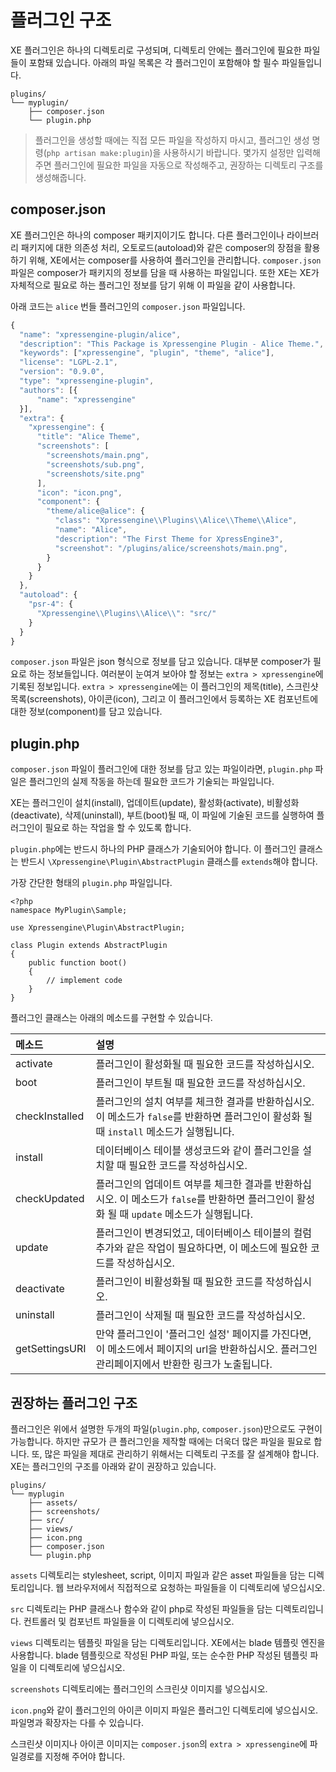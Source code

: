 # 플러그인 구조

XE 플러그인은 하나의 디렉토리로 구성되며, 디렉토리 안에는 플러그인에 필요한 파일들이 포함돼 있습니다. 아래의 파일 목록은 각 플러그인이 포함해야 할 필수 파일들입니다.

```text
plugins/
└── myplugin/
    ├── composer.json
    └── plugin.php
```

> 플러그인을 생성할 때에는 직접 모든 파일을 작성하지 마시고, 플러그인 생성 명령\(`php artisan make:plugin`\)을 사용하시기 바랍니다. 몇가지 설정만 입력해주면 플러그인에 필요한 파일을 자동으로 작성해주고, 권장하는 디렉토리 구조를 생성해줍니다.

## composer.json

XE 플러그인은 하나의 composer 패키지이기도 합니다. 다른 플러그인이나 라이브러리 패키지에 대한 의존성 처리, 오토로드\(autoload\)와 같은 composer의 장점을 활용하기 위해, XE에서는 composer를 사용하여 플러그인을 관리합니다. `composer.json` 파일은 composer가 패키지의 정보를 담을 때 사용하는 파일입니다. 또한 XE는 XE가 자체적으로 필요로 하는 플러그인 정보를 담기 위해 이 파일을 같이 사용합니다.

아래 코드는 `alice` 번들 플러그인의 `composer.json` 파일입니다.

```javascript
{
  "name": "xpressengine-plugin/alice",
  "description": "This Package is Xpressengine Plugin - Alice Theme.",
  "keywords": ["xpressengine", "plugin", "theme", "alice"],
  "license": "LGPL-2.1",
  "version": "0.9.0",
  "type": "xpressengine-plugin",
  "authors": [{
      "name": "xpressengine"
  }],
  "extra": {
    "xpressengine": {
      "title": "Alice Theme",
      "screenshots": [
        "screenshots/main.png",
        "screenshots/sub.png",
        "screenshots/site.png"
      ],
      "icon": "icon.png",
      "component": {
        "theme/alice@alice": {
          "class": "Xpressengine\\Plugins\\Alice\\Theme\\Alice",
          "name": "Alice",
          "description": "The First Theme for XpressEngine3",
          "screenshot": "/plugins/alice/screenshots/main.png",
        }
      }
    }
  },
  "autoload": {
    "psr-4": {
      "Xpressengine\\Plugins\\Alice\\": "src/"
    }
  }
}
```

`composer.json` 파일은 json 형식으로 정보를 담고 있습니다. 대부분 composer가 필요로 하는 정보들입니다. 여러분이 눈여겨 보아야 할 정보는 `extra > xpressengine`에 기록된 정보입니다. `extra > xpressengine`에는 이 플러그인의 제목\(title\), 스크린샷 목록\(screenshots\), 아이콘\(icon\), 그리고 이 플러그인에서 등록하는 XE 컴포넌트에 대한 정보\(component\)를 담고 있습니다.

## plugin.php

`composer.json` 파일이 플러그인에 대한 정보를 담고 있는 파일이라면, `plugin.php` 파일은 플러그인의 실제 작동을 하는데 필요한 코드가 기술되는 파일입니다.

XE는 플러그인이 설치\(install\), 업데이트\(update\), 활성화\(activate\), 비활성화\(deactivate\), 삭제\(uninstall\), 부트\(boot\)될 때, 이 파일에 기술된 코드를 실행하여 플러그인이 필요로 하는 작업을 할 수 있도록 합니다.

`plugin.php`에는 반드시 하나의 PHP 클래스가 기술되어야 합니다. 이 플러그인 클래스는 반드시 `\Xpressengine\Plugin\AbstractPlugin` 클래스를 `extends`해야 합니다.

가장 간단한 형태의 `plugin.php` 파일입니다.

```text
<?php
namespace MyPlugin\Sample;

use Xpressengine\Plugin\AbstractPlugin;

class Plugin extends AbstractPlugin
{
    public function boot()
    {
        // implement code
    }
}
```

플러그인 클래스는 아래의 메소드를 구현할 수 있습니다.

| 메소드 | 설명 |
| :--- | :--- |
| activate | 플러그인이 활성화될 때 필요한 코드를 작성하십시오. |
| boot | 플러그인이 부트될 때 필요한 코드를 작성하십시오. |
| checkInstalled | 플러그인의 설치 여부를 체크한 결과를 반환하십시오. 이 메소드가 `false`를 반환하면 플러그인이 활성화 될 때 `install` 메소드가 실행됩니다. |
| install | 데이터베이스 테이블 생성코드와 같이 플러그인을 설치할 때 필요한 코드를 작성하십시오. |
| checkUpdated | 플러그인의 업데이트 여부를 체크한 결과를 반환하십시오. 이 메소드가 `false`를 반환하면 플러그인이 활성화 될 때 `update` 메소드가 실행됩니다. |
| update | 플러그인이 변경되었고, 데이터베이스 테이블의 컬럼 추가와 같은 작업이 필요하다면, 이 메소드에 필요한 코드를 작성하십시오. |
| deactivate | 플러그인이 비활성화될 때 필요한 코드를 작성하십시오. |
| uninstall | 플러그인이 삭제될 때 필요한 코드를 작성하십시오. |
| getSettingsURI | 만약 플러그인이 '플러그인 설정' 페이지를 가진다면, 이 메소드에서 페이지의 url을 반환하십시오. 플러그인 관리페이지에서 반환한 링크가 노출됩니다. |

## 권장하는 플러그인 구조

플러그인은 위에서 설명한 두개의 파일\(`plugin.php`, `composer.json`\)만으로도 구현이 가능합니다. 하지만 규모가 큰 플러그인을 제작할 때에는 더욱더 많은 파일을 필요로 합니다. 또, 많은 파일을 제대로 관리하기 위해서는 디렉토리 구조를 잘 설계해야 합니다. XE는 플러그인의 구조를 아래와 같이 권장하고 있습니다.

```text
plugins/
└── myplugin
    ├── assets/
    ├── screenshots/
    ├── src/
    ├── views/
    ├── icon.png
    ├── composer.json
    └── plugin.php
```

`assets` 디렉토리는 stylesheet, script, 이미지 파일과 같은 asset 파일들을 담는 디렉토리입니다. 웹 브라우저에서 직접적으로 요청하는 파일들을 이 디렉토리에 넣으십시오.

`src` 디렉토리는 PHP 클래스나 함수와 같이 php로 작성된 파일들을 담는 디렉토리입니다. 컨트롤러 및 컴포넌트 파일들을 이 디렉토리에 넣으십시오.

`views` 디렉토리는 템플릿 파일을 담는 디렉토리입니다. XE에서는 blade 템플릿 엔진을 사용합니다. blade 템플릿으로 작성된 PHP 파일, 또는 순수한 PHP 작성된 템플릿 파일을 이 디렉토리에 넣으십시오.

`screenshots` 디렉토리에는 플러그인의 스크린샷 이미지를 넣으십시오.

`icon.png`와 같이 플러그인의 아이콘 이미지 파일은 플러그인 디렉토리에 넣으십시오. 파일명과 확장자는 다를 수 있습니다.

스크린샷 이미지나 아이콘 이미지는 `composer.json`의 `extra > xpressengine`에 파일경로를 지정해 주어야 합니다.

